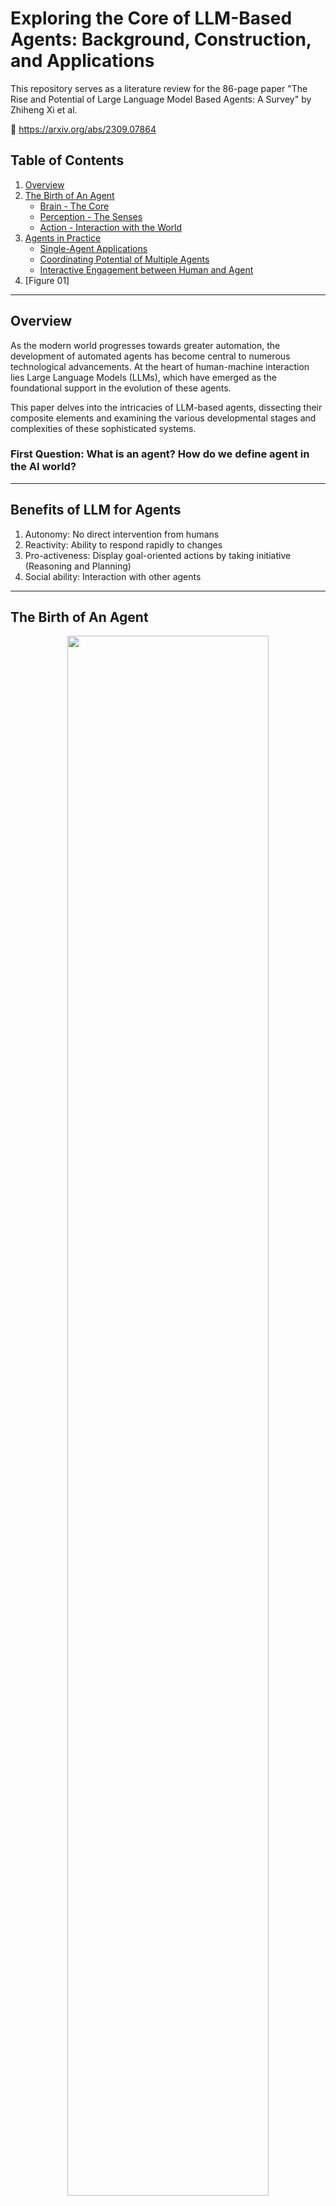 # Exploring the Core of LLM-Based Agents: Background, Construction, and Applications

This repository serves as a literature review for the 86-page paper "The Rise and Potential of Large Language Model Based Agents: A Survey" by Zhiheng Xi et al.

:link: https://arxiv.org/abs/2309.07864

## Table of Contents  
1. [Overview](#Overview)  
2. [The Birth of An Agent](#the-birth-of-an-agent)
   - [Brain - The Core](#brain---the-core)
   - [Perception - The Senses](#perception---the-senses)
   - [Action - Interaction with the World](#action---interaction-with-the-world)
3. [Agents in Practice](#agents-in-practice) 
   - [Single-Agent Applications](#single-Agent-Applications)
   - [Coordinating Potential of Multiple Agents](#Coordinating-Potential-of-Multiple-Agents)
   - [Interactive Engagement between Human and Agent](#Interactive-Engagement-between-Human-and-Agent)
4. [Figure 01]

---
## Overview

As the modern world progresses towards greater automation, the development of automated agents has become central to numerous technological advancements. At the heart of human-machine interaction lies Large Language Models (LLMs), which have emerged as the foundational support in the evolution of these agents.

This paper delves into the intricacies of LLM-based agents, dissecting their composite elements and examining the various developmental stages and complexities of these sophisticated systems.

### First Question: What is an agent? How do we define agent in the AI world?

---
## Benefits of LLM for Agents

1. Autonomy: No direct intervention from humans
2. Reactivity: Ability to respond rapidly to changes
3. Pro-activeness: Display goal-oriented actions by taking initiative (Reasoning and Planning)
4. Social ability: Interaction with other agents

---

## The Birth of An Agent

<div align=center><img src="./images/TheBirth.jpg" width="80%" /></div>

### Brain - The Core

The "Brain" of LLM-based agents encompasses essential processes such as understanding, reasoning, decision-making, and learning.

#### Components
- **Natural Language Interaction**: Allows agents to engage in human-like communication.
- **Knowledge**: Encompasses a broad spectrum of information, enabling task execution requiring domain-specific or general knowledge.
- **Memory**: Facilitates learning from past interactions, crucial for adaptive responses.
- **Reasoning and Planning**: Enables logical problem-solving and strategic planning for goal achievement.

### Perception - The Senses

Expands the agents' input capabilities, enabling them to process and interpret a variety of data types, akin to human sensory systems.

#### Components
- **Textual Input**: Processes written instructions and communications.
- **Visual Input**: Utilizes visual encoders to interpret images and videos, enabling applications that require visual context.
- **Auditory Input**: Interprets spoken language and sounds, suitable for applications like speech recognition.
- **Other Inputs**: Investigates additional sensory data types for comprehensive environmental understanding.

### Action - Interaction with the World


Translates cognitive processes into tangible outcomes, demonstrating the agents' ability to affect real-world scenarios.

#### Components
- **Textual Output**: Produces text-based responses and actions.
- **Tool Usage**: Engages with digital interfaces and software tools to perform specific tasks.
- **Embodied Actions**: For research-stage agents, interacts with the physical world through movement and manipulation.

---

## Agents in Practice

This section highlights the real-world applications of LLM-based agents, emphasizing their potential to positively impact society through task-oriented, innovation-oriented, and lifecycle-oriented deployments. It also explores the coordinating potential of multiple agents and interactive engagement between humans and agents.

### Single-Agent Applications

Single-agent scenarios showcase the capabilities of individual LLM-based agents to perform tasks, drive innovation, and adapt through their lifecycle.
<div align=center><img src="./images/single-agent.jpg" width="80%" /></div>

#### Components
- **Task-oriented Deployment**: Focuses on executing specific tasks efficiently. Examples include customer service bots providing support or virtual assistants managing schedules.
- **Innovation-oriented Deployment**: Involves leveraging agents to generate new ideas or solutions. This could include brainstorming sessions for product development or creative writing.
- **Lifecycle-oriented Deployment**: Addresses the agents' ability to evolve and adapt over time, learning from interactions and feedback to improve performance continually.

### Coordinating Potential of Multiple Agents

Discusses how multiple agents can work in concert, either cooperatively or adversarially, to achieve more complex objectives than would be possible individually.

<div align=center><img src="./images/agent-agent.jpeg" width="80%" /></div>

#### Components
- **Cooperative Interaction for Complementarity**: Multiple agents collaborate, sharing information and resources to accomplish a common goal. An example could be a group of agents coordinating disaster response efforts.
- **Adversarial Interaction for Advancement**: Agents engage in competitive interactions that drive improvements or innovations. This can be seen in environments where agents simulate market dynamics to test economic theories.

### Interactive Engagement between Human and Agent

Examines the dynamic interactions between humans and agents, highlighting different collaboration models and their applications.

<div align=center><img src="./images/human-agent.jpeg" width="80%" /></div>

#### Components
- **Instructor-Executor Paradigm**: Humans provide instructions or objectives, and agents execute the tasks, leveraging their processing and analysis capabilities. Examples include instructing an agent to curate personalized learning content.
- **Equal Partnership Paradigm**: Humans and agents collaborate as equals, each contributing unique insights and capabilities. This could involve collaborative creative writing, where the agent and human build on each other's ideas.

---

## Pseudocode: Examples of Difference Between Single Agent & Agent-Human based Agents

GPT-4:

	function respond_to_human(input):
      response = GPT-4.generate_response(input)
      return response
  
	while true:
      human_input = get_input_from_human()
      if human_input is "exit":
          break
      agent_response = respond_to_human(human_input)
      display(agent_response)

AutoGPT:

	function perform_task(goal):
      tasks = AutoGPT.decompose_goal_into_tasks(goal)
      for task in tasks:
            AutoGPT.execute_task(task)
      return AutoGPT.summarize_results()

    user_goal = get_goal_from_user()
		if user_goal is not "exit":
    	final_output = perform_task(user_goal)
    	display(final_output)

### Second Question: What difference can you discover based on these two different types of agents?

## Critical Analysis:

    

   

